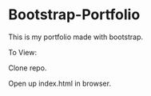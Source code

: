 # Bootstrap-Portfolio
This is my portfolio made with bootstrap.

To View:

Clone repo.

Open up index.html in browser.
